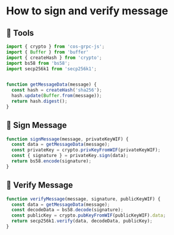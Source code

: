 # How to sign and verify message

## 🔌 Tools

``` javascript
import { crypto } from 'cos-grpc-js';
import { Buffer } from 'buffer'
import { createHash } from 'crypto';
import bs58 from 'bs58';
import secp256k1 from 'secp256k1';


function getMessageData(message) {
  const hash = createHash('sha256');
  hash.update(Buffer.from(message));
  return hash.digest();
}
```

## 🔐 Sign Message

``` javascript
function signMessage(message, privateKeyWIF) {
  const data = getMessageData(message);
  const privateKey = crypto.privKeyFromWIF(privateKeyWIF);
  const { signature } = privateKey.sign(data);
  return bs58.encode(signature);
}
```

## 🔑 Verify Message

``` javascript
function verifyMessage(message, signature, publicKeyWIF) {
  const data = getMessageData(message);
  const decodeData = bs58.decode(signature);
  const publicKey = crypto.pubKeyFromWIF(publicKeyWIF).data;
  return secp256k1.verify(data, decodeData, publicKey);
}
```
